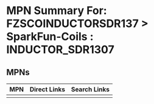 



# MPN Summary For: FZSCOINDUCTORSDR137 > SparkFun-Coils : INDUCTOR_SDR1307

## MPNs
  

|MPN|Direct Links|Search Links|
| :--- | :--- | :--- |
||||
